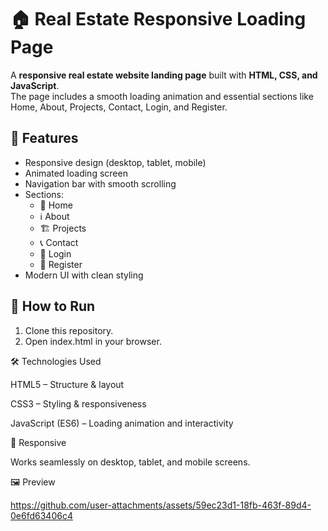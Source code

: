# 🏠 Real Estate Responsive Loading Page

A **responsive real estate website landing page** built with **HTML, CSS, and JavaScript**.  
The page includes a smooth loading animation and essential sections like Home, About, Projects, Contact, Login, and Register.  

## 🚀 Features
- Responsive design (desktop, tablet, mobile)  
- Animated loading screen  
- Navigation bar with smooth scrolling  
- Sections:  
  - 🏡 Home  
  - ℹ️ About  
  - 🏗️ Projects  
  - 📞 Contact  
  - 🔑 Login  
  - 📝 Register  
- Modern UI with clean styling  

## 📂 How to Run
1. Clone this repository.
2. Open index.html in your browser.


🛠️ Technologies Used

HTML5 – Structure & layout

CSS3 – Styling & responsiveness

JavaScript (ES6) – Loading animation and interactivity

📱 Responsive

Works seamlessly on desktop, tablet, and mobile screens.

🖼️ Preview



https://github.com/user-attachments/assets/59ec23d1-18fb-463f-89d4-0e6fd63406c4


